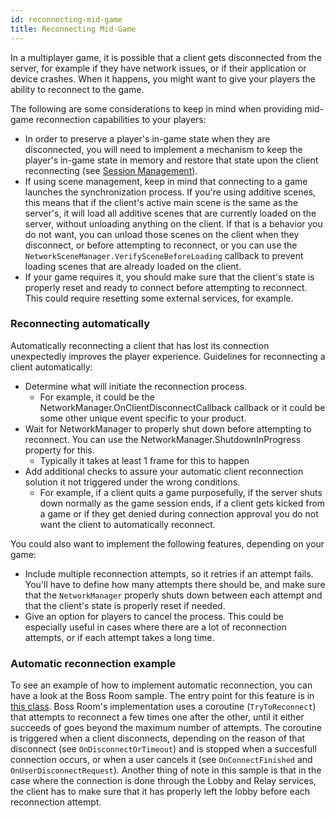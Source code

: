 ```yaml
---
id: reconnecting-mid-game
title: Reconnecting Mid-Game
---
```


In a multiplayer game, it is possible that a client gets disconnected from the server, for example if they have network issues, or if their application or device crashes. When it happens, you might want to give your players the ability to reconnect to the game.

The following are some considerations to keep in mind when providing mid-game reconnection capabilities to your players:
- In order to preserve a player's in-game state when they are disconnected, you will need to implement a mechanism to keep the player's in-game state in memory and restore that state upon the client reconnecting  (see [Session Management](./session-management.md)).
- If using scene management, keep in mind that connecting to a game launches the synchronization process. If you're using additive scenes, this means that if the client's active main scene is the same as the server's, it will load all additive scenes that are currently loaded on the server, without unloading anything on the client. If that is a behavior you do not want, you can unload those scenes on the client when they disconnect, or before attempting to reconnect, or you can use the `NetworkSceneManager.VerifySceneBeforeLoading` callback to prevent loading scenes that are already loaded on the client.
- If your game requires it, you should make sure that the client's state is properly reset and ready to connect before attempting to reconnect. This could require resetting some external services, for example.


### Reconnecting automatically
Automatically reconnecting a client that has lost its connection unexpectedly improves the player experience.
Guidelines for reconnecting a client automatically:

- Determine what will initiate the reconnection process.
  - For example, it could be the NetworkManager.OnClientDisconnectCallback callback or it could be some other unique event specific to your product.
- Wait for NetworkManager to properly shut down before attempting to reconnect. You can use the NetworkManager.ShutdownInProgress property for this.
  - Typically it takes at least 1 frame for this to happen
- Add additional checks to assure your automatic client reconnection solution it not triggered under the wrong conditions.
  - For example, if a client quits a game purposefully, if the server shuts down normally as the game session ends, if a client gets kicked from a game or if they get denied during connection approval you do not want the client to automatically reconnect.


You could also want to implement the following features, depending on your game:
- Include multiple reconnection attempts, so it retries if an attempt fails. You'll have to define how many attempts there should be, and make sure that the `NetworkManager` properly shuts down between each attempt and that the client's state is properly reset if needed.
- Give an option for players to cancel the process. This could be especially useful in cases where there are a lot of reconnection attempts, or if each attempt takes a long time.


### Automatic reconnection example

To see an example of how to implement automatic reconnection, you can have a look at the Boss Room sample. The entry point for this feature is in [this class](https://github.com/Unity-Technologies/com.unity.multiplayer.samples.coop/blob/develop/Assets/BossRoom/Scripts/Game/ConnectionManagement/ClientGameNetPortal.cs). Boss Room's implementation uses a coroutine (`TryToReconnect`) that attempts to reconnect a few times one after the other, until it either succeeds of goes beyond the maximum number of attempts. The coroutine is triggered when a client disconnects, depending on the reason of that disconnect (see `OnDisconnectOrTimeout`) and is stopped when a succesfull connection occurs, or when a user cancels it (see `OnConnectFinished` and `OnUserDisconnectRequest`). Another thing of note in this sample is that in the case where the connection is done through the Lobby and Relay services, the client has to make sure that it has properly left the lobby before each reconnection attempt.